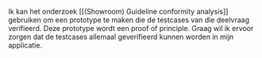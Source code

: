 Ik kan het onderzoek [[(Showroom) Guideline conformity analysis]] gebruiken om een prototype te maken die de testcases van die deelvraag verifieerd. Deze prototype wordt een proof of principle. Graag wil ik ervoor zorgen dat de testcases allemaal geverifieerd kunnen worden in mijn applicatie.



